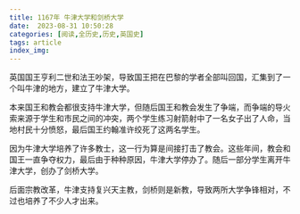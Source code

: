 ```yaml
---
title: 1167年 牛津大学和剑桥大学
date:  2023-08-31 10:50:28
categories: [阅读,全历史,历史,英国史]
tags: article
index_img: 
---
```



英国国王亨利二世和法王吵架，导致国王把在巴黎的学者全部叫回国，汇集到了一个叫牛津的地方，建立了牛津大学。

本来国王和教会都很支持牛津大学，但随后国王和教会发生了争端，而争端的导火索来源于学生和市民之间的冲突，两个学生练习射箭射中了一名女子出了人命，当地村民十分愤怒，最后国王约翰准许绞死了这两名学生。

因为牛津大学培养了许多教士，这一行为算是间接打击了教会。这些年间，教会和国王一直争夺权力，最后由于种种原因，牛津大学停办了。随后一部分学生离开牛津大学，创办了剑桥大学。

后面宗教改革，牛津支持复兴天主教，剑桥则是新教，导致两所大学争锋相对，不过也培养了不少人才出来。